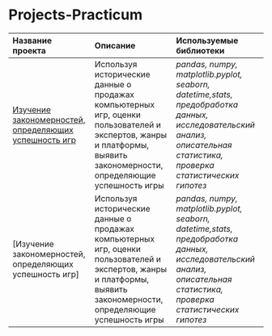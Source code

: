 # Projects-Practicum
| Название проекта | Описание | Используемые библиотеки | 
| :---------------------- | :---------------------- | :---------------------- |
| [Изучение закономерностей, определяющих успешность игр](Изучениезакономерностей,определяющихуспешностьигр ) | Используя исторические данные о продажах компьютерных игр, оценки пользователей и экспертов, жанры и платформы, выявить закономерности, определяющие успешность игры | *pandas, numpy, matplotlib.pyplot, seaborn, datetime,stats, предобработка данных, исследовательский анализ, описательная статистика, проверка статистических гипотез* |
| [Изучение закономерностей, определяющих успешность игр] | Используя исторические данные о продажах компьютерных игр, оценки пользователей и экспертов, жанры и платформы, выявить закономерности, определяющие успешность игры | *pandas, numpy, matplotlib.pyplot, seaborn, datetime,stats, предобработка данных, исследовательский анализ, описательная статистика, проверка статистических гипотез* |
